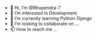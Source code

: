 - 👋 Hi, I’m @Bhupendra-7
- 👀 I’m interested in Development
- 🌱 I’m currently learning Python-Django
- 💞️ I’m looking to collaborate on ...
- 📫 How to reach me ...

<!---
Bhupendra-7/Bhupendra-7 is a ✨ special ✨ repository because its `README.md` (this file) appears on your GitHub profile.
You can click the Preview link to take a look at your changes.
--->
